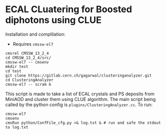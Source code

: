 # ECAL CLuatering for Boosted diphotons using CLUE

Installation and complilation:
- Requires `cmssw-el7`
```
cmsrel CMSSW_13_2_4
cd CMSSW_13_2_4/src/
cmssw-el7 -- cmsenv
mkdir test
cd test
git clone https://gitlab.cern.ch/gagarwal/clusteringanalyzer.git
cd ClusteringAnalyzer
cmssw-el7 -- scram b
```
This script is made to take a list of ECAL crystals and PS deposits from MiniAOD and cluster them using CLUE algorithm.
The main script being called by the python config is `plugins/ClusteringAnalyzer.cc`.
To run:
```
cmssw-el7
cmsenv
cmsRun python/ConfFile_cfg.py >& log.txt & # run and safe the stdout to log.txt
```
